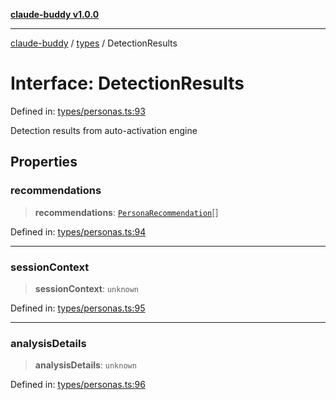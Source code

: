 [**claude-buddy v1.0.0**](../../README.md)

***

[claude-buddy](../../modules.md) / [types](../README.md) / DetectionResults

# Interface: DetectionResults

Defined in: [types/personas.ts:93](https://github.com/gsetsero/assistant-integration/blob/911ddf7680199ad668404c191ed66335473fdc65/claude-buddy/src/types/personas.ts#L93)

Detection results from auto-activation engine

## Properties

### recommendations

> **recommendations**: [`PersonaRecommendation`](PersonaRecommendation.md)[]

Defined in: [types/personas.ts:94](https://github.com/gsetsero/assistant-integration/blob/911ddf7680199ad668404c191ed66335473fdc65/claude-buddy/src/types/personas.ts#L94)

***

### sessionContext

> **sessionContext**: `unknown`

Defined in: [types/personas.ts:95](https://github.com/gsetsero/assistant-integration/blob/911ddf7680199ad668404c191ed66335473fdc65/claude-buddy/src/types/personas.ts#L95)

***

### analysisDetails

> **analysisDetails**: `unknown`

Defined in: [types/personas.ts:96](https://github.com/gsetsero/assistant-integration/blob/911ddf7680199ad668404c191ed66335473fdc65/claude-buddy/src/types/personas.ts#L96)
